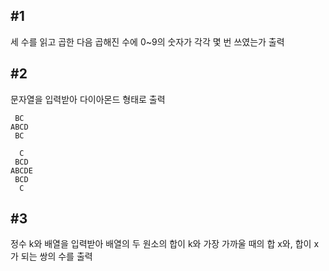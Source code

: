 ## #1

세 수를 읽고 곱한 다음 곱해진 수에 0~9의 숫자가 각각 몇 번 쓰였는가 출력

## #2

문자열을 입력받아 다이아몬드 형태로 출력
```
 BC
ABCD
 BC
```
```
  C
 BCD
ABCDE
 BCD
  C
```

## #3

정수 k와 배열을 입력받아 배열의 두 원소의 합이 k와 가장 가까울 때의 합 x와, 합이 x가 되는 쌍의 수를 출력
